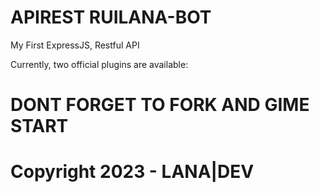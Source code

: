 # APIREST RUILANA-BOT

My First ExpressJS, Restful API

Currently, two official plugins are available:

# DONT FORGET TO FORK AND GIME START
# Copyright 2023 - LANA|DEV

